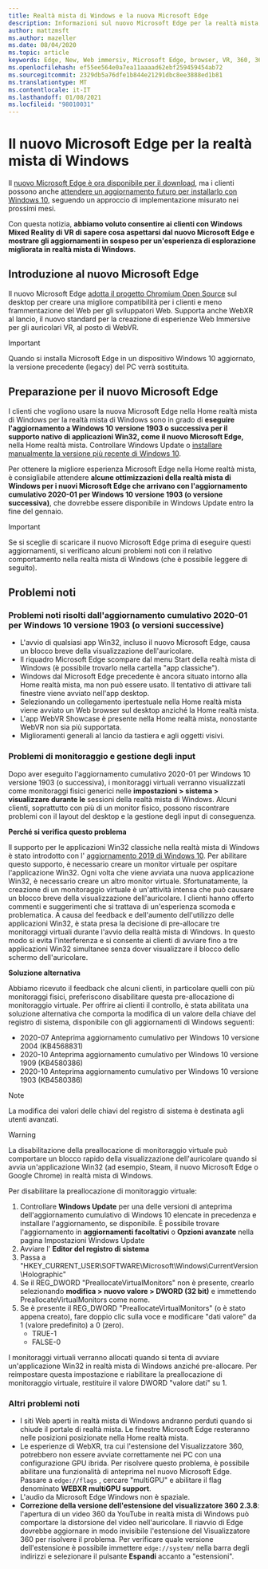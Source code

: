```yaml
---
title: Realtà mista di Windows e la nuova Microsoft Edge
description: Informazioni sul nuovo Microsoft Edge per la realtà mista, tra cui cosa aspettarsi, aggiornamenti per la ricerca e problemi noti.
author: mattzmsft
ms.author: mazeller
ms.date: 08/04/2020
ms.topic: article
keywords: Edge, New, Web immersiv, Microsoft Edge, browser, VR, 360, 360 video, 360 Viewer, webxr, webvr
ms.openlocfilehash: ef55ee564e0a7ea11aaaad62ebf259459454ab72
ms.sourcegitcommit: 2329db5a76dfe1b844e21291dbc8ee3888ed1b81
ms.translationtype: MT
ms.contentlocale: it-IT
ms.lasthandoff: 01/08/2021
ms.locfileid: "98010031"
---
```

# <a name="the-new-microsoft-edge-for-windows-mixed-reality"></a>Il nuovo Microsoft Edge per la realtà mista di Windows

Il [nuovo Microsoft Edge è ora disponibile per il download](https://blogs.windows.com/windowsexperience/?p=173496), ma i clienti possono anche [attendere un aggiornamento futuro per installarlo con Windows 10](https://blogs.windows.com/msedgedev/2020/01/15/upgrading-new-microsoft-edge-79-chromium/), seguendo un approccio di implementazione misurato nei prossimi mesi. 

Con questa notizia, **abbiamo voluto consentire ai clienti con Windows Mixed Reality di VR di sapere cosa aspettarsi dal nuovo Microsoft Edge e mostrare gli aggiornamenti in sospeso per un'esperienza di esplorazione migliorata in realtà mista di Windows**.

## <a name="introducing-the-new-microsoft-edge"></a>Introduzione al nuovo Microsoft Edge

Il nuovo Microsoft Edge [adotta il progetto Chromium Open Source](https://blogs.windows.com/windowsexperience/2018/12/06/microsoft-edge-making-the-web-better-through-more-open-source-collaboration/) sul desktop per creare una migliore compatibilità per i clienti e meno frammentazione del Web per gli sviluppatori Web. Supporta anche WebXR al lancio, il nuovo standard per la creazione di esperienze Web Immersive per gli auricolari VR, al posto di WebVR.

>[!IMPORTANT]
>Quando si installa Microsoft Edge in un dispositivo Windows 10 aggiornato, la versione precedente (legacy) del PC verrà sostituita.

## <a name="getting-ready-for-the-new-microsoft-edge"></a>Preparazione per il nuovo Microsoft Edge

I clienti che vogliono usare la nuova Microsoft Edge nella Home realtà mista di Windows per la realtà mista di Windows sono in grado di **eseguire l'aggiornamento a Windows 10 versione 1903 o successiva per il supporto nativo di applicazioni Win32, come il nuovo Microsoft Edge,** nella Home realtà mista. Controllare Windows Update o [installare manualmente la versione più recente di Windows 10](https://www.microsoft.com/en-us/software-download/windows10).

Per ottenere la migliore esperienza Microsoft Edge nella Home realtà mista, è consigliabile attendere **alcune ottimizzazioni della realtà mista di Windows per i nuovi Microsoft Edge che arrivano con l'aggiornamento cumulativo 2020-01 per Windows 10 versione 1903 (o versione successiva)**, che dovrebbe essere disponibile in Windows Update entro la fine del gennaio.

>[!IMPORTANT]
>Se si sceglie di scaricare il nuovo Microsoft Edge prima di eseguire questi aggiornamenti, si verificano alcuni problemi noti con il relativo comportamento nella realtà mista di Windows (che è possibile leggere di seguito).

## <a name="known-issues"></a>Problemi noti

### <a name="known-issues-resolved-by-the-2020-01-cumulative-update-for-windows-10-version-1903-or-later"></a>Problemi noti risolti dall'aggiornamento cumulativo 2020-01 per Windows 10 versione 1903 (o versioni successive)

- L'avvio di qualsiasi app Win32, incluso il nuovo Microsoft Edge, causa un blocco breve della visualizzazione dell'auricolare.
- Il riquadro Microsoft Edge scompare dal menu Start della realtà mista di Windows (è possibile trovarlo nella cartella "app classiche").
- Windows dal Microsoft Edge precedente è ancora situato intorno alla Home realtà mista, ma non può essere usato. Il tentativo di attivare tali finestre viene avviato nell'app desktop.
- Selezionando un collegamento ipertestuale nella Home realtà mista viene avviato un Web browser sul desktop anziché la Home realtà mista.
- L'app WebVR Showcase è presente nella Home realtà mista, nonostante WebVR non sia più supportata.
- Miglioramenti generali al lancio da tastiera e agli oggetti visivi.

### <a name="monitor-and-input-handling-issues"></a>Problemi di monitoraggio e gestione degli input

Dopo aver eseguito l'aggiornamento cumulativo 2020-01 per Windows 10 versione 1903 (o successiva), i monitoraggi virtuali verranno visualizzati come monitoraggi fisici generici nelle **impostazioni > sistema > visualizzare durante le** sessioni della realtà mista di Windows. Alcuni clienti, soprattutto con più di un monitor fisico, possono riscontrare problemi con il layout del desktop e la gestione degli input di conseguenza.

**Perché si verifica questo problema**

Il supporto per le applicazioni Win32 classiche nella realtà mista di Windows è stato introdotto con l' [aggiornamento 2019 di Windows 10](https://docs.microsoft.com/windows/mixed-reality/enthusiast-guide/release-notes-may-2019). Per abilitare questo supporto, è necessario creare un monitor virtuale per ospitare l'applicazione Win32. Ogni volta che viene avviata una nuova applicazione Win32, è necessario creare un altro monitor virtuale. Sfortunatamente, la creazione di un monitoraggio virtuale è un'attività intensa che può causare un blocco breve della visualizzazione dell'auricolare. I clienti hanno offerto commenti e suggerimenti che si trattava di un'esperienza scomoda e problematica. A causa del feedback e dell'aumento dell'utilizzo delle applicazioni Win32, è stata presa la decisione di pre-allocare tre monitoraggi virtuali durante l'avvio della realtà mista di Windows. In questo modo si evita l'interferenza e si consente ai clienti di avviare fino a tre applicazioni Win32 simultanee senza dover visualizzare il blocco dello schermo dell'auricolare.

**Soluzione alternativa**

Abbiamo ricevuto il feedback che alcuni clienti, in particolare quelli con più monitoraggi fisici, preferiscono disabilitare questa pre-allocazione di monitoraggio virtuale. Per offrire ai clienti il controllo, è stata abilitata una soluzione alternativa che comporta la modifica di un valore della chiave del registro di sistema, disponibile con gli aggiornamenti di Windows seguenti:

- 2020-07 Anteprima aggiornamento cumulativo per Windows 10 versione 2004 (KB4568831)
- 2020-10 Anteprima aggiornamento cumulativo per Windows 10 versione 1909 (KB4580386)
- 2020-10 Anteprima aggiornamento cumulativo per Windows 10 versione 1903 (KB4580386)

>[!NOTE]
>La modifica dei valori delle chiavi del registro di sistema è destinata agli utenti avanzati.

>[!WARNING]
>La disabilitazione della preallocazione di monitoraggio virtuale può comportare un blocco rapido della visualizzazione dell'auricolare quando si avvia un'applicazione Win32 (ad esempio, Steam, il nuovo Microsoft Edge o Google Chrome) in realtà mista di Windows.

Per disabilitare la preallocazione di monitoraggio virtuale:
1. Controllare **Windows Update** per una delle versioni di anteprima dell'aggiornamento cumulativo di Windows 10 elencate in precedenza e installare l'aggiornamento, se disponibile. È possibile trovare l'aggiornamento in **aggiornamenti facoltativi** o **Opzioni avanzate** nella pagina Impostazioni Windows Update
2. Avviare l' **Editor del registro di sistema**
3. Passa a "HKEY_CURRENT_USER\SOFTWARE\Microsoft\Windows\CurrentVersion\Holographic\"
4. Se il REG_DWORD "PreallocateVirtualMonitors" non è presente, crearlo selezionando **modifica > nuovo valore > DWORD (32 bit)** e immettendo PreallocateVirtualMonitors come nome.
5. Se è presente il REG_DWORD "PreallocateVirtualMonitors" (o è stato appena creato), fare doppio clic sulla voce e modificare "dati valore" da 1 (valore predefinito) a 0 (zero).
    * TRUE-1
    * FALSE-0

I monitoraggi virtuali verranno allocati quando si tenta di avviare un'applicazione Win32 in realtà mista di Windows anziché pre-allocare. Per reimpostare questa impostazione e riabilitare la preallocazione di monitoraggio virtuale, restituire il valore DWORD "valore dati" su 1.

### <a name="other-known-issues"></a>Altri problemi noti

-   I siti Web aperti in realtà mista di Windows andranno perduti quando si chiude il portale di realtà mista. Le finestre Microsoft Edge resteranno nelle posizioni posizionate nella Home realtà mista.
- Le esperienze di WebXR, tra cui l'estensione del Visualizzatore 360, potrebbero non essere avviate correttamente nei PC con una configurazione GPU ibrida. Per risolvere questo problema, è possibile abilitare una funzionalità di anteprima nel nuovo Microsoft Edge. Passare a `edge://flags` , cercare "multiGPU" e abilitare il flag denominato **WEBXR multiGPU support**.
-   L'audio da Microsoft Edge Windows non è spaziale.
-   **Correzione della versione dell'estensione del visualizzatore 360 2.3.8**: l'apertura di un video 360 da YouTube in realtà mista di Windows può comportare la distorsione del video nell'auricolare. Il riavvio di Edge dovrebbe aggiornare in modo invisibile l'estensione del Visualizzatore 360 per risolvere il problema. Per verificare quale versione dell'estensione è possibile immettere `edge://system/` nella barra degli indirizzi e selezionare il pulsante **Espandi** accanto a "estensioni".
